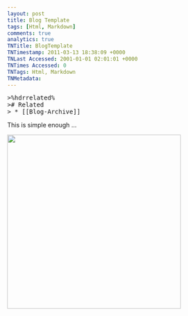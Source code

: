 ```yaml
---
layout: post
title: Blog Template
tags: [Html, Markdown]
comments: true
analytics: true
TNTitle: BlogTemplate
TNTimestamp: 2011-03-13 18:38:09 +0000
TNLast Accessed: 2001-01-01 02:01:01 +0000
TNTimes Accessed: 0
TNTags: Html, Markdown
TNMetadata: 
---
```



<pre class="action ideaaction">
>%hdrrelated%
># Related
> * [[Blog-Archive]]
</pre>

This is simple enough ...

<img src="https://lh4.googleusercontent.com/-L1_w1EK9Bvo/TXwzYwOUQEI/AAAAAAAAAsQ/mFoONgNLluE/s1600/IMG_0083.jpg" width=400>


